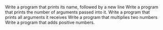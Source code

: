 Write a program that prints its name, followed by a new line
Write a program that prints the number of arguments passed into it.
Write a program that prints all arguments it receives
Write a program that multiplies two numbers
Write a program that adds positive numbers.
